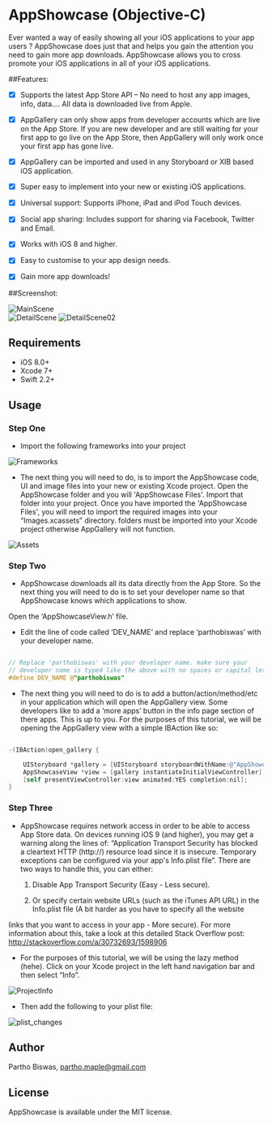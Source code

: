 # AppShowcase (Objective-C)

Ever wanted a way of easily showing all your iOS applications to your app users ? AppShowcase does just that and helps you gain the attention you need to gain more app downloads. AppShowcase allows you to cross promote your iOS applications in all of your iOS applications.



##Features:

- [x] Supports the latest App Store API – No need to host any app images, info, data…. All data is downloaded live from Apple.
- [x] AppGallery can only show apps from developer accounts which are live on the App Store. If you are new developer and are still waiting for your first app to go live on the App Store, then AppGallery will only work once your first app has gone live.
- [x] AppGallery can be imported and used in any Storyboard or XIB based iOS application.
- [x] Super easy to implement into your new or existing iOS applications. 
- [x] Universal support: Supports iPhone, iPad and iPod Touch devices.
- [x] Social app sharing: Includes support for sharing via Facebook, Twitter and Email.
- [x] Works with iOS 8 and higher.
- [x] Easy to customise to your app design needs.
- [x] Gain more app downloads!


##Screenshot:

![MainScene](/Screenshot/MainScene.png?raw=true)  
![DetailScene](/Screenshot/DetailScene.png?raw=true)
![DetailScene02](/Screenshot/DetailScene.png?raw=true)


## Requirements

- iOS 8.0+ 
- Xcode 7+
- Swift 2.2+


## Usage

### Step One

- Import the following frameworks into your project

![Frameworks](/Screenshot/Frameworks.png?raw=true)

- The next thing you will need to do, is to import the AppShowcase code, UI and image files into your new or existing Xcode project. Open the AppShowcase folder and you will 'AppShowcase Files'. Import that folder into your project. Once you have imported the 'AppShowcase Files', you will need to import the required images into your “Images.xcassets” directory. folders must be imported into your Xcode project otherwise AppGallery will not function.

![Assets](/Screenshot/Assets.png?raw=true)


### Step Two

- AppShowcase downloads all its data directly from the App Store. So the next thing you will need to do is to set your developer name so that AppShowcase knows which applications to show. 

Open the ‘AppShowcaseView.h’ file.

- Edit the line of code called ‘DEV_NAME’ and replace ‘parthobiswas’ with your developer name.

```objective-c

// Replace 'parthobiswas' with your developer name. make sure your
// developer name is typed like the above with no spaces or capital letters.
#define DEV_NAME @"parthobiswas"

```

- The next thing you will need to do is to add a button/action/method/etc in your application which will open the AppGallery view.
Some developers like to add a ‘more apps’ button in the info page section of there apps. This is up to you. For the purposes of this
tutorial, we will be opening the AppGallery view with a simple IBAction like so:

```objective-c

-(IBAction)open_gallery {

    UIStoryboard *gallery = [UIStoryboard storyboardWithName:@"AppShowcase" bundle:nil];
    AppShowcaseView *view = [gallery instantiateInitialViewController];
    [self presentViewController:view animated:YES completion:nil];
}

```


### Step Three

- AppShowcase requires network access in order to be able to access App Store data. On devices running iOS 9 (and higher), you may get a
warning along the lines of: “Application Transport Security has blocked a cleartext HTTP (http://) resource load since it is
insecure. Temporary exceptions can be configured via your app's Info.plist file”.
There are two ways to handle this, you can either:

  1) Disable App Transport Security (Easy - Less secure).

  2) Or specify certain website URLs (such as the iTunes API URL) in the Info.plist file (A bit harder as you have to specify all the website

links that you want to access in your app - More secure).
For more information about this, take a look at this detailed Stack Overflow post: http://stackoverflow.com/a/30732693/1598906

- For the purposes of this tutorial, we will be using the lazy method (hehe). Click on your Xcode project in the left hand navigation bar and then select “Info”.

![ProjectInfo](/Screenshot/ProjectInfo.png?raw=true)


- Then add the following to your plist file:

![plist_changes](/Screenshot/plist_changes.png?raw=true)


## Author

Partho Biswas, partho.maple@gmail.com

## License

AppShowcase is available under the MIT license.




